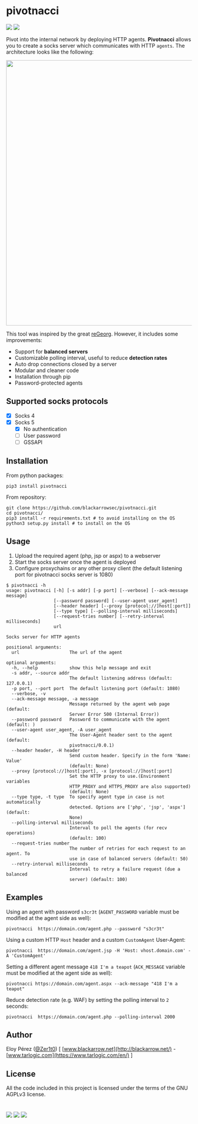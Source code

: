 # pivotnacci

[![](https://img.shields.io/badge/Category-Lateral%20Movement-E5A505?style=flat-square)]() [![](https://img.shields.io/badge/Language-.NET%20%2f%20PHP%20%2f%20Java%20%2f%20Python-E5A505?style=flat-square)]()


Pivot into the internal network by deploying HTTP agents. **Pivotnacci** allows you to create a socks server which communicates with HTTP `agents`. The architecture looks like the following:

<p align="center">
  <img src="pivotnacci.png" width="720" >
</p>

This tool was inspired by the great [reGeorg](https://github.com/sensepost/reGeorg). However, it includes some improvements:
- Support for **balanced servers**
- Customizable polling interval, useful to reduce **detection rates**
- Auto drop connections closed by a server
- Modular and cleaner code
- Installation through pip
- Password-protected agents

Supported socks protocols
------------

- [X] Socks 4
- [X] Socks 5
  + [X] No authentication
  + [ ] User password
  + [ ] GSSAPI

Installation
------------

From python packages:
```shell
pip3 install pivotnacci
```

From repository:
```shell
git clone https://github.com/blackarrowsec/pivotnacci.git
cd pivotnacci/
pip3 install -r requirements.txt # to avoid installing on the OS
python3 setup.py install # to install on the OS
```

Usage
------------

1. Upload the required agent (php, jsp or aspx) to a webserver
2. Start the socks server once the agent is deployed
3. Configure proxychains or any other proxy client (the default listening port for pivotnacci socks server is 1080)

```shell
$ pivotnacci -h
usage: pivotnacci [-h] [-s addr] [-p port] [--verbose] [--ack-message message]
                  [--password password] [--user-agent user_agent]
                  [--header header] [--proxy [protocol://]host[:port]]
                  [--type type] [--polling-interval milliseconds]
                  [--request-tries number] [--retry-interval milliseconds]
                  url

Socks server for HTTP agents

positional arguments:
  url                   The url of the agent

optional arguments:
  -h, --help            show this help message and exit
  -s addr, --source addr
                        The default listening address (default: 127.0.0.1)
  -p port, --port port  The default listening port (default: 1080)
  --verbose, -v
  --ack-message message, -a message
                        Message returned by the agent web page (default:
                        Server Error 500 (Internal Error))
  --password password   Password to communicate with the agent (default: )
  --user-agent user_agent, -A user_agent
                        The User-Agent header sent to the agent (default:
                        pivotnacci/0.0.1)
  --header header, -H header
                        Send custom header. Specify in the form 'Name: Value'
                        (default: None)
  --proxy [protocol://]host[:port], -x [protocol://]host[:port]
                        Set the HTTP proxy to use.(Environment variables
                        HTTP_PROXY and HTTPS_PROXY are also supported)
                        (default: None)
  --type type, -t type  To specify agent type in case is not automatically
                        detected. Options are ['php', 'jsp', 'aspx'] (default:
                        None)
  --polling-interval milliseconds
                        Interval to poll the agents (for recv operations)
                        (default: 100)
  --request-tries number
                        The number of retries for each request to an agent. To
                        use in case of balanced servers (default: 50)
  --retry-interval milliseconds
                        Interval to retry a failure request (due a balanced
                        server) (default: 100)
```

Examples
------------

Using an agent with password `s3cr3t` (`AGENT_PASSWORD` variable must be modified at the agent side as well):
```shell
pivotnacci  https://domain.com/agent.php --password "s3cr3t"
```

Using a custom HTTP `Host` header and a custom `CustomAgent` User-Agent:
```shell
pivotnacci  https://domain.com/agent.jsp -H 'Host: vhost.domain.com' -A 'CustomAgent'
```

Setting a different agent message `418 I'm a teapot` (`ACK_MESSAGE` variable must be modified at the agent side as well):
```shell
pivotnacci https://domain.com/agent.aspx --ack-message "418 I'm a teapot"
```

Reduce detection rate (e.g. WAF) by setting the polling interval to `2` seconds:
```shell
pivotnacci  https://domain.com/agent.php --polling-interval 2000
```

Author
---------------
Eloy Pérez ([@Zer1t0](https://github.com/Zer1t0)) [ [www.blackarrow.net](http://blackarrow.net/) - [www.tarlogic.com](https://www.tarlogic.com/en/) ]


License
-------
All the code included in this project is licensed under the terms of the GNU AGPLv3 license.

#

[![](https://img.shields.io/badge/www-blackarrow.net-E5A505?style=flat-square)](https://www.blackarrow.net) [![](https://img.shields.io/badge/twitter-@BlackArrowSec-00aced?style=flat-square&logo=twitter&logoColor=white)](https://twitter.com/BlackArrowSec) [![](https://img.shields.io/badge/linkedin-@BlackArrowSec-0084b4?style=flat-square&logo=linkedin&logoColor=white)](https://www.linkedin.com/company/blackarrowsec/)
